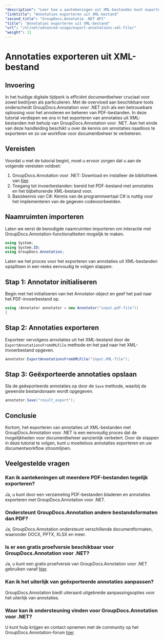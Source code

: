 ```yaml
---
"description": "Leer hoe u aantekeningen uit XML-bestanden kunt exporteren met GroupDocs.Annotation voor .NET, waarmee u uw documentbeheerproces efficiënter kunt maken."
"linktitle": "Annotaties exporteren uit XML-bestand"
"second_title": "GroupDocs.Annotatie .NET API"
"title": "Annotaties exporteren uit XML-bestand"
"url": "/nl/net/advanced-usage/export-annotations-xml-file/"
"weight": 11
---
```


# Annotaties exporteren uit XML-bestand

## Invoering
In het huidige digitale tijdperk is efficiënt documentbeheer cruciaal voor zowel bedrijven als particulieren. Met de overvloed aan beschikbare tools onderscheidt GroupDocs.Annotation voor .NET zich als een betrouwbare oplossing voor het annoteren en beheren van PDF-bestanden. In deze tutorial verdiepen we ons in het exporteren van annotaties uit XML-bestanden met behulp van GroupDocs.Annotation voor .NET. Aan het einde van deze handleiding beschikt u over de kennis om annotaties naadloos te exporteren en zo uw workflow voor documentbeheer te verbeteren.
## Vereisten
Voordat u met de tutorial begint, moet u ervoor zorgen dat u aan de volgende vereisten voldoet:
1. GroupDocs.Annotation voor .NET: Download en installeer de bibliotheek van [hier](https://releases.groupdocs.com/annotation/net/).
2. Toegang tot invoerbestanden: bereid het PDF-bestand met annotaties en het bijbehorende XML-bestand voor.
3. Basiskennis van C#: Kennis van de programmeertaal C# is nuttig voor het implementeren van de gegeven codevoorbeelden.

## Naamruimten importeren
Laten we eerst de benodigde naamruimten importeren om interactie met GroupDocs.Annotation-functionaliteiten mogelijk te maken.
```csharp
using System;
using System.IO;
using GroupDocs.Annotation;
```

Laten we het proces voor het exporteren van annotaties uit XML-bestanden opsplitsen in een reeks eenvoudig te volgen stappen:
## Stap 1: Annotator initialiseren
Begin met het initialiseren van het Annotator-object en geef het pad naar het PDF-invoerbestand op.
```csharp
using (Annotator annotator = new Annotator("input.pdf-file"))
{
```
## Stap 2: Annotaties exporteren
Exporteer vervolgens annotaties uit het XML-bestand door de `ExportAnnotationsFromXMLFile` methode en het pad naar het XML-invoerbestand opgeven.
```csharp
annotator.ExportAnnotationsFromXMLFile("input.XML-file");
```
## Stap 3: Geëxporteerde annotaties opslaan
Sla de geëxporteerde annotaties op door de `Save` methode, waarbij de gewenste bestandsnaam wordt opgegeven.
```csharp
annotator.Save("result_export");
```

## Conclusie
Kortom, het exporteren van annotaties uit XML-bestanden met GroupDocs.Annotation voor .NET is een eenvoudig proces dat de mogelijkheden voor documentbeheer aanzienlijk verbetert. Door de stappen in deze tutorial te volgen, kunt u moeiteloos annotaties exporteren en uw documentworkflow stroomlijnen.
## Veelgestelde vragen
### Kan ik aantekeningen uit meerdere PDF-bestanden tegelijk exporteren?
Ja, u kunt door een verzameling PDF-bestanden bladeren en annotaties exporteren met GroupDocs.Annotation voor .NET.
### Ondersteunt GroupDocs.Annotation andere bestandsformaten dan PDF?
Ja, GroupDocs.Annotation ondersteunt verschillende documentformaten, waaronder DOCX, PPTX, XLSX en meer.
### Is er een gratis proefversie beschikbaar voor GroupDocs.Annotation voor .NET?
Ja, u kunt een gratis proefversie van GroupDocs.Annotation voor .NET gebruiken vanaf [hier](https://releases.groupdocs.com/).
### Kan ik het uiterlijk van geëxporteerde annotaties aanpassen?
GroupDocs.Annotation biedt uiteraard uitgebreide aanpassingsopties voor het uiterlijk van annotaties.
### Waar kan ik ondersteuning vinden voor GroupDocs.Annotation voor .NET?
U kunt hulp krijgen en contact opnemen met de community op het GroupDocs.Annotation-forum [hier](https://forum.groupdocs.com/c/annotation/10).